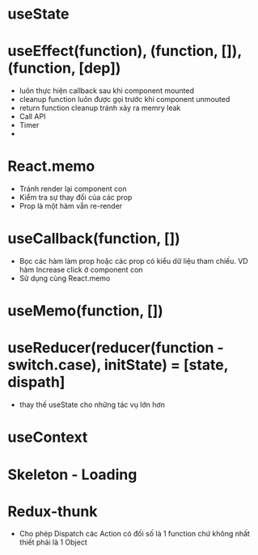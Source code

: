 # useState

# useEffect(function), (function, []), (function, [dep])
- luôn thực hiện callback sau khi component mounted
- cleanup function luôn được gọi trước khi component unmouted
- return function cleanup tránh xảy ra memry leak
- Call API
- Timer
- 
# React.memo
- Tránh render lại component con
- Kiểm tra sự thay đổi của các prop
- Prop là một hàm vẫn re-render
# useCallback(function, [])
- Bọc các hàm làm prop hoặc các prop có kiểu dữ liệu tham chiếu. VD hàm Increase click ở component con
- Sử dụng cùng React.memo
# useMemo(function, [])

# useReducer(reducer(function - switch.case), initState) = [state, dispath]
- thay thế useState cho những tác vụ lớn hơn

# useContext

# Skeleton - Loading

# Redux-thunk 
- Cho phép Dispatch các Action có đối số là 1 function chứ không nhất thiết phải là 1 Object

